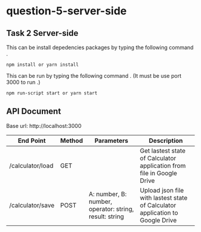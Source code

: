 # question-5-server-side

## Task 2 Server-side

This can be install depedencies packages by typing the following command .
```
npm install or yarn install 
```
This can be run by typing the following command . (It must be use port 3000 to run .)
```
npm run-script start or yarn start
```

## API Document
Base url: http://localhost:3000

| End Point   | Method |      Parameters      | Description |
| ------------|-------|-----------------------|-------------|
| /calculator/load | GET |    | Get lastest state of Calculator application from file in Google Drive |
| /calculator/save | POST | A: number, B: number, operator: string, result: string | Upload json file with lastest state of Calculator application to Google Drive |
